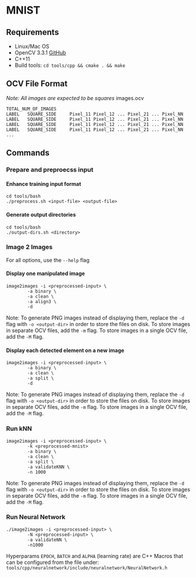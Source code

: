 # MNIST

## Requirements
* Linux/Mac OS
* OpenCV 3.3.1 [GitHub](https://github.com/opencv/opencv/tree/3.3.1)
* C++11
* Build tools: `cd tools/cpp && cmake . && make`

## OCV File Format
*Note: All images are expected to be squares*
images.ocv
```
TOTAL_NUM_OF_IMAGES
LABEL   SQUARE_SIDE     Pixel_11 Pixel_12 ... Pixel_21 ... Pixel_NN
LABEL   SQUARE_SIDE     Pixel_11 Pixel_12 ... Pixel_21 ... Pixel_NN
LABEL   SQUARE_SIDE     Pixel_11 Pixel_12 ... Pixel_21 ... Pixel_NN
LABEL   SQUARE_SIDE     Pixel_11 Pixel_12 ... Pixel_21 ... Pixel_NN
...
```

## Commands

### Prepare and preproecss input
#### Enhance training input format
```
cd tools/bash
./preprocess.sh <input-file> <output-file>
```

#### Generate output directories
```
cd tools/bash
./output-dirs.sh <directory>
```

### Image 2 Images
For all options, use the `--help` flag

#### Display one manipulated image
```
image2images -i <preprocessed-input> \
        -a binary \
        -a clean \
        -a align3 \
        -d
```
Note: To generate PNG images instead of displaying them, replace the `-d` flag with `-o <output-dir>` 
in order to store the files on disk. To store images in separate OCV files, add the `-m` flag. 
To store images in a single OCV file, add the `-M` flag.

#### Display each detected element on a new image
```
image2images -i <preprocessed-input> \
        -a binary \
        -a clean \
        -a split \
        -d
```
Note: To generate PNG images instead of displaying them, replace the `-d` flag with `-o <output-dir>` 
in order to store the files on disk. To store images in separate OCV files, add the `-m` flag. 
To store images in a single OCV file, add the `-M` flag.

### Run kNN
```
image2images -i <preprocessed-input> \
        -k <preprocessed-mnist>
        -a binary \
        -a clean \
        -a split \
        -a validateKNN \
        -n 1000
```
Note: To generate PNG images instead of displaying them, replace the `-d` flag with `-o <output-dir>` 
in order to store the files on disk. To store images in separate OCV files, add the `-m` flag. 
To store images in a single OCV file, add the `-M` flag.

### Run Neural Network
```
./image2images -i <preprocessed-input> \
        -N <preprocessed-input> \
        -a validateNN \
        -n1000
```
Hyperparams `EPOCH`, `BATCH` and `ALPHA` (learning rate) are C++ Macros that can be configured from the file under: `tools/cpp/neuralnetwork/include/neuralnetwork/NeuralNetwork.h`
